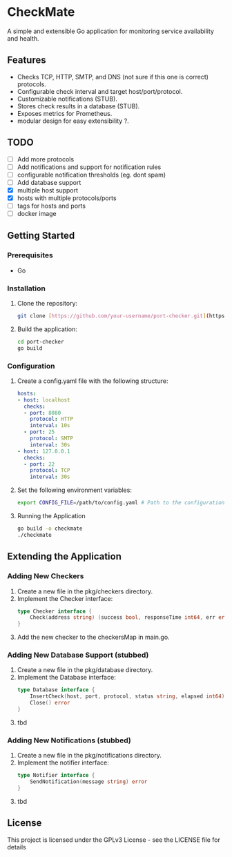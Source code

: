 # CheckMate

A simple and extensible Go application for monitoring service availability and health.

## Features

* Checks TCP, HTTP, SMTP, and DNS (not sure if this one is correct) protocols.
* Configurable check interval and target host/port/protocol.
* Customizable notifications (STUB).
* Stores check results in a database (STUB).
* Exposes metrics for Prometheus.
* modular design for easy extensibility ?.

## TODO
- [ ] Add more protocols 
- [ ] Add notifications and support for notification rules
- [ ] configurable notification thresholds (eg. dont spam)
- [ ] Add database support
- [X] multiple host support
- [X] hosts with multiple protocols/ports
- [ ] tags for hosts and ports
- [ ] docker image

## Getting Started

### Prerequisites

* Go 

### Installation

1. Clone the repository:
   ```bash
   git clone [https://github.com/your-username/port-checker.git](https://github.com/your-username/port-checker.git)
   ```
2. Build the application:
    ``` Bash
    cd port-checker
    go build
    ```
### Configuration
1. Create a config.yaml file with the following structure:
    ```YAML
    hosts:
    - host: localhost
      checks:
      - port: 8080
        protocol: HTTP
        interval: 10s
      - port: 25
        protocol: SMTP
        interval: 30s 
    - host: 127.0.0.1
      checks:
      - port: 22
        protocol: TCP
        interval: 30s
    ```
2. Set the following environment variables:
    ```bash
    export CONFIG_FILE=/path/to/config.yaml # Path to the configuration file 
    ```
3. Running the Application
    ```Bash
    go build -o checkmate
    ./checkmate
    ```
## Extending the Application
### Adding New Checkers
1. Create a new file in the pkg/checkers directory.
2. Implement the Checker interface:
    ```Go
    type Checker interface {
        Check(address string) (success bool, responseTime int64, err error)
    }
    ```
3. Add the new checker to the checkersMap in main.go.

### Adding New Database Support (stubbed)
1. Create a new file in the pkg/database directory.
2. Implement the Database interface:
    ```Go
    type Database interface {
        InsertCheck(host, port, protocol, status string, elapsed int64) error
        Close() error
    }
    ```
3. tbd

### Adding New Notifications (stubbed)
1. Create a new file in the pkg/notifications directory.
2. Implement the notifier interface:
    ```Go
    type Notifier interface {
        SendNotification(message string) error
    }
    ```
3. tbd

## License
This project is licensed under the GPLv3 License - see the LICENSE file for details